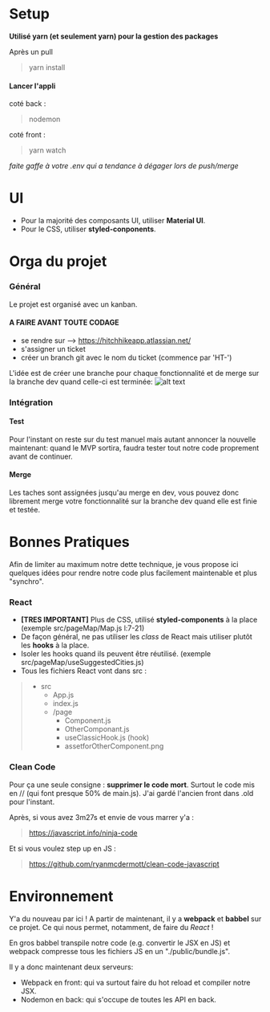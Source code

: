 # Setup

__Utilisé yarn (et seulement yarn) pour la gestion des packages__

Après un pull
>yarn install

#### Lancer l'appli
coté back  : 
>nodemon

coté front : 
>yarn watch

_faite gaffe à votre .env qui a tendance à dégager lors de push/merge_

# UI

- Pour la majorité des composants UI, utiliser __Material UI__.
- Pour le CSS, utiliser __styled-conponents__.

# Orga du projet

### Général

Le projet est organisé avec un kanban.

#### A FAIRE AVANT TOUTE CODAGE
- se rendre sur --> https://hitchhikeapp.atlassian.net/
- s'assigner un ticket
- créer un branch git avec le nom du ticket (commence par 'HT-')

L'idée est de créer une branche pour chaque fonctionnalité et de merge sur la branche dev quand celle-ci est terminée:
![alt text](https://static.les-enovateurs.com/uploads/2021/02/Gitflow-nouvelle-fonction-gitflow-feature.png)

### Intégration
#### Test
Pour l'instant on reste sur du test manuel mais autant annoncer la nouvelle maintenant: quand le MVP sortira, faudra tester tout notre code proprement avant de continuer.
#### Merge
Les taches sont assignées jusqu'au merge en dev, vous pouvez donc librement merge votre fonctionnalité sur la branche dev quand elle est finie et testée.

# Bonnes Pratiques

Afin de limiter au maximum notre dette technique, je vous propose ici quelques idées pour rendre notre code plus facilement maintenable et plus "synchro".

### React
- __[TRES IMPORTANT]__ Plus de CSS, utilisé __styled-components__ à la place (exemple src/pageMap/Map.js l:7-21)
- De façon général, ne pas utiliser les _class_ de React mais utiliser plutôt les __hooks__ à la place. 
- Isoler les hooks quand ils peuvent être réutilisé. (exemple src/pageMap/useSuggestedCities.js)
- Tous les fichiers React vont dans src :
> - src
>   - App.js
>   - index.js
>   - /page
>      - Component.js
>      - OtherComponant.js
>      - useClassicHook.js (hook)
>      - assetforOtherComponent.png

### Clean Code
Pour ça une seule consigne : __supprimer le code mort__. Surtout le code mis en // (qui font presque 50% de main.js).
J'ai gardé l'ancien front dans .old pour l'instant.

Après, si vous avez 3m27s et envie de vous marrer y'a :
> https://javascript.info/ninja-code

Et si vous voulez step up en JS :
> https://github.com/ryanmcdermott/clean-code-javascript

# Environnement

Y'a du nouveau par ici !
A partir de maintenant, il y a __webpack__ et __babbel__ sur ce projet. 
Ce qui nous permet, notamment, de faire du _React_ !

En gros babbel transpile notre code (e.g. convertir le JSX en JS) et webpack compresse tous les fichiers JS en un "./public/bundle.js".

Il y a donc maintenant deux serveurs:
- Webpack en front: qui va surtout faire du hot reload et compiler notre JSX.
- Nodemon en back: qui s'occupe de toutes les API en back.
